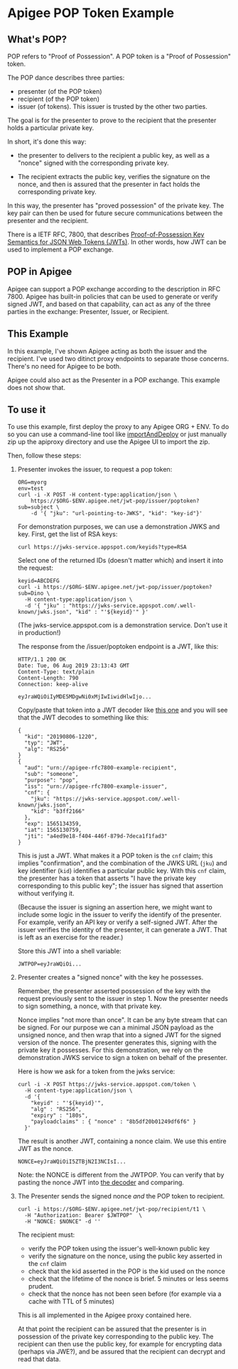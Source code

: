 # Apigee POP Token Example

## What's POP?

POP refers to "Proof of Possession". A POP token is a "Proof of Possession"
token.

The POP dance describes three parties:
- presenter (of the POP token)
- recipient (of the POP token)
- issuer (of tokens). This issuer is trusted by the other two parties.

The goal is for the presenter to prove to the recipient that the presenter holds
a particular private key.

In short, it's done this way:

- the presenter to delivers to the recipient a public key, as well as a "nonce"
  signed with the corresponding private key.

- The recipient extracts the public key, verifies the signature on the nonce, and
  then is assured that the presenter in fact holds the corresponding private
  key.

In this way, the presenter has "proved possession" of the private key.
The key pair can then be used for future secure communications between the
presenter and the recipient.

There is a IETF RFC, 7800, that describes [Proof-of-Possession Key
Semantics for JSON Web Tokens (JWTs)](https://tools.ietf.org/html/rfc7800).
In other words, how JWT can be used to implement a POP exchange.


## POP in Apigee

Apigee can support a POP exchange according to the description in
RFC 7800. Apigee has built-in policies that can be used to generate or verify
signed JWT, and based on that capability, can act as any of the three parties in
the exchange: Presenter, Issuer, or Recipient.

## This Example

In this example, I've shown Apigee acting as both the issuer and the
recipient. I've used two ditinct proxy endpoints to separate those
concerns. There's no need for Apigee to be both.

Apigee could also act as the Presenter in a POP exchange. This example does not show that.

## To use it

To use this example, first deploy the proxy to any Apigee ORG + ENV.
To do so you can use a command-line tool like [importAndDeploy](https://github.com/DinoChiesa/apigee-edge-js/blob/master/examples/importAndDeploy.js) or just
manually zip up the apiproxy directory and use the Apigee UI to import the zip.

Then, follow these steps:

1. Presenter invokes the issuer, to request a pop token:

   ```
   ORG=myorg
   env=test
   curl -i -X POST -H content-type:application/json \
       https://$ORG-$ENV.apigee.net/jwt-pop/issuer/poptoken?sub=subject \
       -d '{ "jku": "url-pointing-to-JWKS", "kid": "key-id"}'
   ```

   For demonstration purposes, we can use a demonstration JWKS and key. First,
   get the list of RSA keys:

   ```
   curl https://jwks-service.appspot.com/keyids?type=RSA

   ```
   Select one of the returned IDs (doesn't matter which) and insert it into the
   request:

   ```
   keyid=ABCDEFG
   curl -i https://$ORG-$ENV.apigee.net/jwt-pop/issuer/poptoken?sub=Dino \
     -H content-type:application/json \
     -d '{ "jku" : "https://jwks-service.appspot.com/.well-known/jwks.json", "kid" : "'${keyid}'" }'
   ```

   (The jwks-service.appspot.com is a demonstration service. Don't use it in production!)

   The response from the /issuer/poptoken endpoint is a JWT, like this:
   ```
   HTTP/1.1 200 OK
   Date: Tue, 06 Aug 2019 23:13:43 GMT
   Content-Type: text/plain
   Content-Length: 790
   Connection: keep-alive

   eyJraWQiOiIyMDE5MDgwNi0xMjIwIiwidHlwIjo...
   ```

   Copy/paste that token into a JWT decoder like [this
   one](https://dinochiesa.github.io/jwt/) and you will see that
   the JWT decodes to something like this:
   ```
   {
     "kid": "20190806-1220",
     "typ": "JWT",
     "alg": "RS256"
   }
   {
     "aud": "urn://apigee-rfc7800-example-recipient",
     "sub": "someone",
     "purpose": "pop",
     "iss": "urn://apigee-rfc7800-example-issuer",
     "cnf": {
       "jku": "https://jwks-service.appspot.com/.well-known/jwks.json",
       "kid": "b3ff2166"
     },
     "exp": 1565134359,
     "iat": 1565130759,
     "jti": "a4ed9e18-f404-446f-879d-7deca1f1fad3"
   }
   ```

   This is just a JWT. What makes it a POP token is the `cnf` claim; this
   implies "confirmation", and the combination of the JWKS URL (`jku`) and key
   identifier (`kid`) identifies a particular public key. With this `cnf` claim,
   the presenter has a token that asserts "I have the private key corresponding
   to this public key"; the issuer has signed that assertion without verifying
   it.

   (Because the issuer is signing an assertion here, we might want to include
   some logic in the issuer to verify the identify of the presenter.  For
   example, verify an API key or verify a self-signed JWT. After the issuer
   verifies the identity of the presenter, it can
   generate a JWT. That is left as an exercise for the reader.)

   Store this JWT into a shell variable:
   ```
   JWTPOP=eyJraWQiOi...
   ```

2. Presenter creates a "signed nonce" with the key he possesses.

   Remember, the presenter asserted possession of the key with the request
   previously sent to the issuer in step 1. Now the presenter needs to sign
   something, a nonce, with that private key.

   Nonce implies "not more than once". It can be any byte stream that can be
   signed. For our purpose we can a minimal JSON payload as the unsigned nonce,
   and then wrap that into a signed JWT for the signed version of the nonce.
   The presenter generates this, signing with the private key it possesses. For
   this demonstration, we rely on the demonstration JWKS service to sign a token
   on behalf of the presenter.

   Here is how we ask for a token from the jwks service:
   ```
   curl -i -X POST https://jwks-service.appspot.com/token \
     -H content-type:application/json \
     -d '{
       "keyid" : "'${keyid}'",
       "alg" : "RS256",
       "expiry" : "180s",
       "payloadclaims" : { "nonce" : "8b5df20b01249df6f6" }
     }'
   ```
   The result is another JWT, containing a nonce claim. We use this entire JWT as the nonce.

   ```
   NONCE=eyJraWQiOiI5ZTBjN2I3NCIsI...
   ```

   Note: the NONCE is different from the JWTPOP.  You can verify that by pasting
   the nonce JWT into [the decoder](https://dinochiesa.github.io/jwt/) and
   comparing.

3. The Presenter sends the signed nonce _and_ the POP token to recipient.

   ```
   curl -i https://$ORG-$ENV.apigee.net/jwt-pop/recipient/t1 \
     -H "Authorization: Bearer $JWTPOP"  \
     -H "NONCE: $NONCE" -d ''
   ```

   The recipient must:
     - verify the POP token using the issuer's well-known public key
     - verify the signature on the nonce, using the public key asserted in the `cnf` claim
     - check that the kid asserted in the POP is the kid used on the nonce
     - check that the lifetime of the nonce is brief. 5 minutes or
       less seems prudent.
     - check that the nonce has not been seen before (for example via a cache
       with TTL of 5 minutes)

   This is all implemented in the Apigee proxy contained here.

   At that point the recipient can be assured that the presenter is in
   possession of the private key corresponding to the public key.  The recipient
   can then use the public key, for example for encrypting data (perhaps via
   JWE?), and be assured that the recipient can decrypt and read that data.
